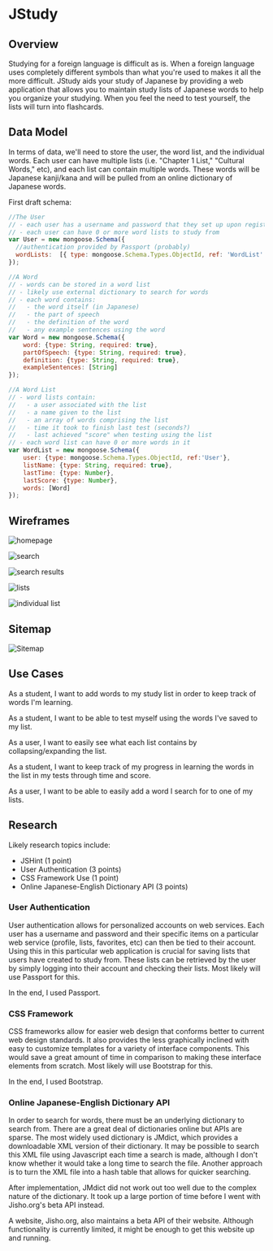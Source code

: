 # JStudy

## Overview

Studying for a foreign language is difficult as is. When a foreign language uses completely different symbols than what you're used to makes it all the more difficult. JStudy aids your study of Japanese by providing a web application that allows you to maintain study lists of Japanese words to help you organize your studying. When you feel the need to test yourself, the lists will turn into flashcards.


## Data Model

In terms of data, we'll need to store the user, the word list, and the individual words. Each user can have multiple lists (i.e. "Chapter 1 List," "Cultural Words," etc), and each list can contain multiple words. These words will be Japanese kanji/kana and will be pulled from an online dictionary of Japanese words.

First draft schema:

```javascript
//The User
// - each user has a username and password that they set up upon registration
// - each user can have 0 or more word lists to study from
var User = new mongoose.Schema({
  //authentication provided by Passport (probably)
  wordLists:  [{ type: mongoose.Schema.Types.ObjectId, ref: 'WordList' }]
});

//A Word
// - words can be stored in a word list
// - likely use external dictionary to search for words
// - each word contains:
//   - the word itself (in Japanese)
//   - the part of speech
//   - the definition of the word
//   - any example sentences using the word
var Word = new mongoose.Schema({
	word: {type: String, required: true},
    partOfSpeech: {type: String, required: true},
    definition: {type: String, required: true},
    exampleSentences: [String]
});

//A Word List
// - word lists contain:
//   - a user associated with the list
//   - a name given to the list
//   - an array of words comprising the list
//   - time it took to finish last test (seconds?)
//   - last achieved "score" when testing using the list
// - each word list can have 0 or more words in it
var WordList = new mongoose.Schema({
    user: {type: mongoose.Schema.Types.ObjectId, ref:'User'},
    listName: {type: String, required: true},
    lastTime: {type: Number},
	lastScore: {type: Number},
	words: [Word]
});
```

## Wireframes

![homepage](img/homepage.JPG)

![search](img/search.JPG)

![search results](img/search-results.JPG)

![lists](img/lists.JPG)

![individual list](img/individual-list.JPG)


## Sitemap

![Sitemap](img/JStudySiteMap.png)


## Use Cases

As a student, I want to add words to my study list in order to keep track of words I'm learning.

As a student, I want to be able to test myself using the words I've saved to my list.

As a user, I want to easily see what each list contains by collapsing/expanding the list.

As a student, I want to keep track of my progress in learning the words in the list in my tests through time and score.

As a user, I want to be able to easily add a word I search for to one of my lists.


## Research

Likely research topics include:
<ul>
<li>JSHint (1 point)</li>
<li>User Authentication (3 points)</li>
<li>CSS Framework Use (1 point)</li>
<li>Online Japanese-English Dictionary API (3 points)</li>
</ul>


### User Authentication

User authentication allows for personalized accounts on web services. Each user has a username and password and their specific items on a particular web service (profile, lists, favorites, etc) can then be tied to their account. Using this in this particular web application is crucial for saving lists that users have created to study from. These lists can be retrieved by the user by simply logging into their account and checking their lists. Most likely will use Passport for this.

In the end, I used Passport.

### CSS Framework

CSS frameworks allow for easier web design that conforms better to current web design standards. It also provides the less graphically inclined with easy to customize templates for a variety of interface components. This would save a great amount of time in comparison to making these interface elements from scratch. Most likely will use Bootstrap for this.

In the end, I used Bootstrap.

### Online Japanese-English Dictionary API

In order to search for words, there must be an underlying dictionary to search from. There are a great deal of dictionaries online but APIs are sparse. The most widely used dictionary is JMdict, which provides a downloadable XML version of their dictionary. It may be possible to search this XML file using Javascript each time a search is made, although I don't know whether it would take a long time to search the file. Another approach is to turn the XML file into a hash table that allows for quicker searching.

After implementation, JMdict did not work out too well due to the complex nature of the dictionary. It took up a large portion of time before I went with Jisho.org's beta API instead.

A website, Jisho.org, also maintains a beta API of their website. Although functionality is currently limited, it might be enough to get this website up and running.
